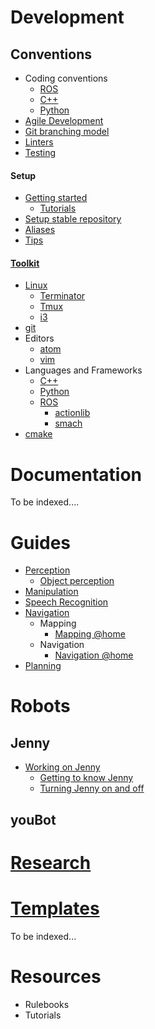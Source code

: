 # Development
## Conventions
* Coding conventions
    * [ROS](wiki/development/conventions/coding/ROS)
    * [C++](wiki/development/conventions/coding/cpp)
    * [Python](wiki/development/conventions/coding/python)
* [Agile Development](wiki/development/conventions/agile-development/agile-development)
* [Git branching model](wiki/development/conventions/git/git-branching-model)
* [Linters](wiki/development/conventions/linters/linters)
* [Testing](wiki/development/conventions/testing/testing)

#### Setup
- [Getting started](wiki/development/setup/getting-started)
    * [Tutorials](wiki/development/setup/tutorials)
- [Setup stable repository](wiki/development/setup/setup-stable)
- [Aliases](wiki/development/setup/aliases)
- [Tips](wiki/development/setup/tips)

#### [Toolkit](wiki/development/toolkit/tools)

* [Linux](wiki/development/toolkit/linux/linux)
    * [Terminator](wiki/development/toolkit/tools#terminator)
    * [Tmux](wiki/development/toolkit/linux/tmux/tmux)
    * [i3](wiki/development/toolkit/tools#i3)
* [git](wiki/development/toolkit/git/git)
* Editors
    * [atom](wiki/development/toolkit/editors/atom/atom)
    * [vim](wiki/development/toolkit/editors/vim/vim)
* Languages and Frameworks
    * [C++](wiki/development/toolkit/languages_and_frameworks/cpp/cpp)
    * [Python](wiki/development/toolkit/languages_and_frameworks/python/python)
    * [ROS](wiki/development/toolkit/languages_and_frameworks/ros/ros)
        * [actionlib](wiki/development/toolkit/languages_and_frameworks/ros/actionlib)
        * [smach](wiki/development/toolkit/languages_and_frameworks/ros/smach)
* [cmake](wiki/development/toolkit/cmake/cmake)

# Documentation
To be indexed....

# Guides
- [Perception](/guides/domains/perception/perception)
  - [Object perception](/guides/domains/perception/object-perception)
- [Manipulation](/guides/domains/manipulation/manipulation)
- [Speech Recognition](/guides/domains/speech/speech)
- [Navigation](/guides/domains/navigation/navigation)
  - Mapping
    - [Mapping @home](/guides/domains/navigation/mapping-athome)
  - Navigation
    - [Navigation @home](/guides/domains/navigation/navigation-athome)
- [Planning](/guides/domains/planning/planning)

# Robots
## Jenny
* [Working on Jenny](/jenny/working-on-jenny)
  * [Getting to know Jenny](/jenny/getting-to-know-jenny)
  * [Turning Jenny on and off](/jenny/turning-jenny-on-and-off)

## youBot

# [Research](/research/research)


# [Templates](/templates/templates)
To be indexed...

# Resources
* Rulebooks
* Tutorials
